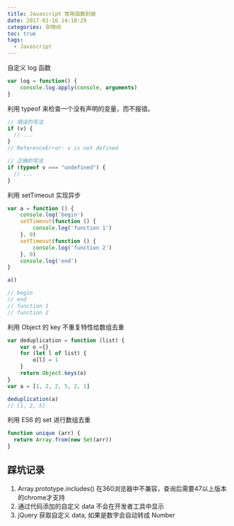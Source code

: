 ```yaml
---
title: Javascript 常用函数封装
date: 2017-01-16 14:10:29
categories: 杂物间
toc: true
tags:
  - Javascript
---
```




自定义 log 函数

```javascript
var log = function() {
    console.log.apply(console, arguments)
}
```

利用 typeof 来检查一个没有声明的变量，而不报错。

```javascript
// 错误的写法
if (v) {
  // ...
}
// ReferenceError: v is not defined

// 正确的写法
if (typeof v === "undefined") {
  // ...
}
```
利用 setTimeout 实现异步

```javascript
var a = function () {
    console.log('begin')
    setTimeout(function () {
        console.log('function 1')
    }, 0)
    setTimeout(function () {
        console.log('function 2')
    }, 0)
    console.log('end')
}

a()

// begin
// end
// function 1
// function 2
```

利用 Object 的 key 不重复特性给数组去重

```javascript
var deduplication = function (list) {
    var o ={}
    for (let l of list) {
        o[l] = 1
    }
    return Object.keys(o)
}
var a = [1, 2, 2, 5, 2, 1]

deduplication(a)
// [1, 2, 5]
```

利用 ES6 的 set 进行数组去重

```javascript
function unique (arr) {
  return Array.from(new Set(arr))
}
```

## 踩坑记录

1. Array.prototype.includes() 在360浏览器中不兼容，查询后需要47以上版本的chrome才支持
2. 通过代码添加的自定义 data 不会在开发者工具中显示
3. jQuery 获取自定义 data, 如果是数字会自动转成 Number
